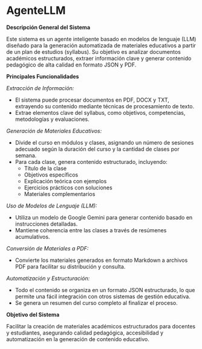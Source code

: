 # AgenteLLM

**Descripción General del Sistema**

Este sistema es un agente inteligente basado en modelos de lenguaje (LLM) diseñado para la generación automatizada de materiales educativos a partir de un plan de estudios (syllabus). Su objetivo es analizar documentos académicos estructurados, extraer información clave y generar contenido pedagógico de alta calidad en formato JSON y PDF.

**Principales Funcionalidades**

*Extracción de Información:*

- El sistema puede procesar documentos en PDF, DOCX y TXT, extrayendo su contenido mediante técnicas de procesamiento de texto.
- Extrae elementos clave del syllabus, como objetivos, competencias, metodologías y evaluaciones.
  
*Generación de Materiales Educativos:*

- Divide el curso en módulos y clases, asignando un número de sesiones adecuado según la duración del curso y la cantidad de clases por semana.
- Para cada clase, genera contenido estructurado, incluyendo:
  - Título de la clase
  - Objetivos específicos
  - Explicación teórica con ejemplos
  - Ejercicios prácticos con soluciones
  - Materiales complementarios

*Uso de Modelos de Lenguaje (LLM):*

- Utiliza un modelo de Google Gemini para generar contenido basado en instrucciones detalladas.
- Mantiene coherencia entre las clases a través de resúmenes acumulativos.

*Conversión de Materiales a PDF:*

- Convierte los materiales generados en formato Markdown a archivos PDF para facilitar su distribución y consulta.

*Automatización y Estructuración:*

- Todo el contenido se organiza en un formato JSON estructurado, lo que permite una fácil integración con otros sistemas de gestión educativa.
- Se genera un resumen del curso completo al finalizar el proceso.

**Objetivo del Sistema**

Facilitar la creación de materiales académicos estructurados para docentes y estudiantes, asegurando calidad pedagógica, accesibilidad y automatización en la generación de contenido educativo.
